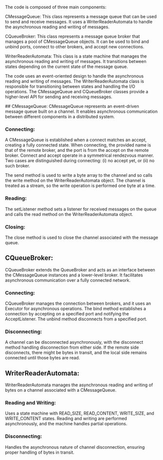 The code is composed of three main components:

CMessageQueue: This class represents a message queue that can be used to send and receive messages. It uses a WriterReaderAutomata to handle the asynchronous reading and writing of messages.

CQueueBroker: This class represents a message queue broker that manages a pool of CMessageQueue objects. It can be used to bind and unbind ports, connect to other brokers, and accept new connections.

WriterReaderAutomata: This class is a state machine that manages the asynchronous reading and writing of messages. It transitions between states depending on the current state of the message queue.

The code uses an event-oriented design to handle the asynchronous reading and writing of messages. The WriterReaderAutomata class is responsible for transitioning between states and handling the I/O operations. The CMessageQueue and CQueueBroker classes provide a higher-level API for sending and receiving messages.

## CMessageQueue:
CMessageQueue represents an event-driven message queue built on a channel. It enables asynchronous communication between different components in a distributed system.

### Connecting:

A CMessageQueue is established when a connect matches an accept, creating a fully connected state.
When connecting, the provided name is that of the remote broker, and the port is from the accept on the remote broker.
Connect and accept operate in a symmetrical rendezvous manner.
Two cases are distinguished during connecting: (i) no accept yet, or (ii) no such broker.

The send method is used to write a byte array to the channel and so calls the write method on the WriterReaderAutomata object.
The channel is treated as a stream, so the write operation is performed one byte at a time.

### Reading:

The setListener method sets a listener for received messages on the queue and calls the read method on the WriterReaderAutomata object.

### Closing:

The close method is used to close the channel associated with the message queue.
## CQueueBroker:
CQueueBroker extends the QueueBroker and acts as an interface between the CMessageQueue instances and a lower-level broker. It facilitates asynchronous communication over a fully connected network.

### Connecting:

CQueueBroker manages the connection between brokers, and it uses an Executor for asynchronous operations.
The bind method establishes a connection by accepting on a specified port and notifying the AcceptListener.
The unbind method disconnects from a specified port.
### Disconnecting:

A channel can be disconnected asynchronously, with the disconnect method handling disconnection from either side.
If the remote side disconnects, there might be bytes in transit, and the local side remains connected until those bytes are read.

## WriterReaderAutomata:
WriterReaderAutomata manages the asynchronous reading and writing of bytes on a channel associated with a CMessageQueue.

### Reading and Writing:

Uses a state machine with READ_SIZE, READ_CONTENT, WRITE_SIZE, and WRITE_CONTENT states.
Reading and writing are performed asynchronously, and the machine handles partial operations.
### Disconnecting:

Handles the asynchronous nature of channel disconnection, ensuring proper handling of bytes in transit.